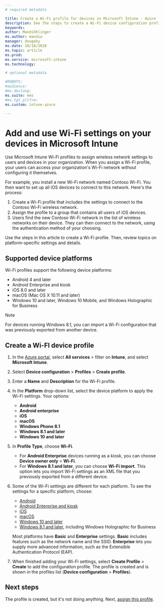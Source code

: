 ```yaml
---
# required metadata

title: Create a Wi-Fi profile for devices in Microsoft Intune - Azure | Microsoft Docs
description: See the steps to create a Wi-Fi device configuration profile in Microsoft Intune. Ceate profiles for Android, Android Enterprise, Android kiosk, iOS, macOS, Windows 10 and later, and Windows Holographic for Business. Use these profiles to create a WiFi connection to use certificates, choose an EAP type, select an authentication method, enable a proxy, and more.
keywords:
author: MandiOhlinger
ms.author: mandia
manager: dougeby
ms.date: 10/18/2018
ms.topic: article
ms.prod:
ms.service: microsoft-intune
ms.technology:

# optional metadata

#ROBOTS:
#audience:
#ms.devlang:
ms.suite: ems
#ms.tgt_pltfrm:
ms.custom: intune-azure

---
```


# Add and use Wi-Fi settings on your devices in Microsoft Intune

Use Microsoft Intune Wi-Fi profiles to assign wireless network settings to users and devices in your organization. When you assign a Wi-Fi profile, your users can access your organization's Wi-Fi network without configuring it themselves.

For example, you install a new Wi-Fi network named Contoso Wi-Fi. You then want to set up all iOS devices to connect to this network. Here's the process:

1. Create a Wi-Fi profile that includes the settings to connect to the Contoso Wi-Fi wireless network.
2. Assign the profile to a group that contains all users of iOS devices.
3. Users find the new Contoso Wi-Fi network in the list of wireless networks on their device. They can then connect to the network, using the authentication method of your choosing.

Use the steps in this article to create a Wi-Fi profile. Then, review topics on platform-specific settings and details.

## Supported device platforms

Wi-Fi profiles support the following device platforms:

- Android 4 and later
- Android Enterprise and kiosk
- iOS 8.0 and later
- macOS (Mac OS X 10.11 and later)
- Windows 10 and later, Windows 10 Mobile, and Windows Holographic for Business

> [!NOTE]
> For devices running Windows 8.1, you can import a Wi-Fi configuration that was previously exported from another device.

## Create a Wi-FI device profile

1. In the [Azure portal](https://portal.azure.com), select **All services** > filter on **Intune**, and select **Microsoft Intune**. 
2. Select **Device configuration** > **Profiles** > **Create profile**.
3. Enter a **Name** and **Description** for the Wi-Fi profile.
4. In the **Platform** drop-down list, select the device platform to apply the Wi-Fi settings. Your options:

    - **Android**
    - **Android enterprise**
    - **iOS**
    - **macOS**
    - **Windows Phone 8.1**
    - **Windows 8.1 and later**
    - **Windows 10 and later**

5. In **Profile Type**, choose **Wi-Fi**.

    - For **Android Enterprise** devices running as a kiosk, you can choose **Device owner only** > **Wi-Fi**.
    - For **Windows 8.1 and later**, you can choose **Wi-Fi import**. This option lets you import Wi-Fi settings as an XML file that you previously exported from a different device.

6. Some of the Wi-Fi settings are different for each platform. To see the settings for a specific platform, choose:

    - [Android](wi-fi-settings-android.md)
    - [Android Enterprise and kiosk](wi-fi-settings-android-enterprise.md)
    - [iOS](wi-fi-settings-ios.md)
    - [macOS](wi-fi-settings-macos.md)
    - [Windows 10 and later](wi-fi-settings-windows.md)
    - [Windows 8.1 and later](wi-fi-settings-import-windows-8-1.md), including Windows Holographic for Business

    Most platforms have **Basic** and **Enterprise** settings. **Basic** includes features such as the network name and the SSID. **Enterprise** lets you supply more advanced information, such as the Extensible Authentication Protocol (EAP).

7. When finished adding your Wi-Fi settings, select **Create Profile** > **Create** to add the configuration profile. The profile is created and is shown in the profiles list (**Device configuration** > **Profiles**).

## Next steps

The profile is created, but it's not doing anything. Next, [assign this profile](device-profile-assign.md).

